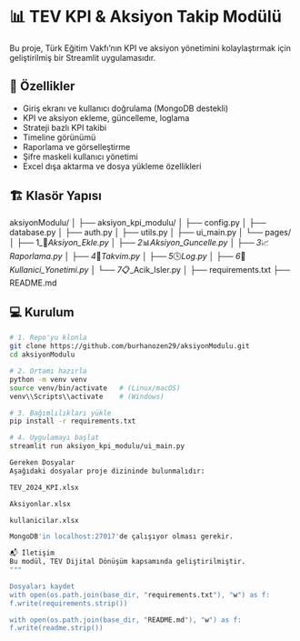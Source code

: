 # 📊 TEV KPI & Aksiyon Takip Modülü

Bu proje, Türk Eğitim Vakfı’nın KPI ve aksiyon yönetimini kolaylaştırmak için geliştirilmiş bir Streamlit uygulamasıdır.

## 🚀 Özellikler

- Giriş ekranı ve kullanıcı doğrulama (MongoDB destekli)
- KPI ve aksiyon ekleme, güncelleme, loglama
- Strateji bazlı KPI takibi
- Timeline görünümü
- Raporlama ve görselleştirme
- Şifre maskeli kullanıcı yönetimi
- Excel dışa aktarma ve dosya yükleme özellikleri

## 🏗️ Klasör Yapısı
aksiyonModulu/
│
├── aksiyon_kpi_modulu/
│ ├── config.py
│ ├── database.py
│ ├── auth.py
│ ├── utils.py
│ ├── ui_main.py
│ └── pages/
│ ├── 1_📝_Aksiyon_Ekle.py
│ ├── 2_📊_Aksiyon_Guncelle.py
│ ├── 3_📈_Raporlama.py
│ ├── 4_📅_Takvim.py
│ ├── 5_🕓_Log.py
│ ├── 6_👤_Kullanici_Yonetimi.py
│ └── 7_📋_Acik_Isler.py
│
├── requirements.txt
├── README.md

## 💻 Kurulum

```bash
# 1. Repo'yu klonla
git clone https://github.com/burhanozen29/aksiyonModulu.git
cd aksiyonModulu

# 2. Ortamı hazırla
python -m venv venv
source venv/bin/activate   # (Linux/macOS)
venv\\Scripts\\activate    # (Windows)

# 3. Bağımlılıkları yükle
pip install -r requirements.txt

# 4. Uygulamayı başlat
streamlit run aksiyon_kpi_modulu/ui_main.py

Gereken Dosyalar
Aşağıdaki dosyalar proje dizininde bulunmalıdır:

TEV_2024_KPI.xlsx

Aksiyonlar.xlsx

kullanicilar.xlsx

MongoDB'in localhost:27017'de çalışıyor olması gerekir.

📬 İletişim
Bu modül, TEV Dijital Dönüşüm kapsamında geliştirilmiştir.
"""

Dosyaları kaydet
with open(os.path.join(base_dir, "requirements.txt"), "w") as f:
f.write(requirements.strip())

with open(os.path.join(base_dir, "README.md"), "w") as f:
f.write(readme.strip())

